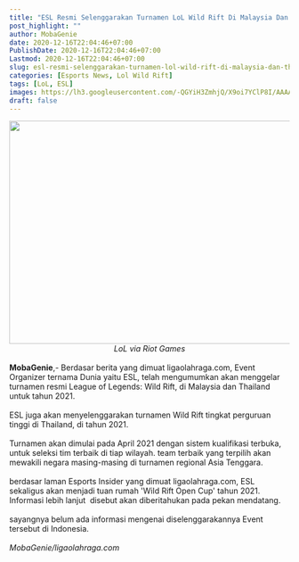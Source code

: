 ```yaml
---
title: "ESL Resmi Selenggarakan Turnamen LoL Wild Rift Di Malaysia Dan Thailand"
post_highlight: ""
author: MobaGenie
date: 2020-12-16T22:04:46+07:00
PublishDate: 2020-12-16T22:04:46+07:00
Lastmod: 2020-12-16T22:04:46+07:00
slug: esl-resmi-selenggarakan-turnamen-lol-wild-rift-di-malaysia-dan-thailand
categories: [Esports News, Lol Wild Rift]
tags: [LoL, ESL]
images: https://lh3.googleusercontent.com/-QGYiH3ZmhjQ/X9oi7YClP8I/AAAAAAAABn4/-DOhIg6FcoQ_EmVyNVipBrLYGQoKs0K0gCLcBGAsYHQ/s1600/IMG_ORG_1608131210928.jpeg
draft: false
---
```


<div><div text-align: center;"><a href="https://lh3.googleusercontent.com/-QGYiH3ZmhjQ/X9oi7YClP8I/AAAAAAAABn4/-DOhIg6FcoQ_EmVyNVipBrLYGQoKs0K0gCLcBGAsYHQ/s1600/IMG_ORG_1608131210928.jpeg"  ><img  src="https://lh3.googleusercontent.com/-QGYiH3ZmhjQ/X9oi7YClP8I/AAAAAAAABn4/-DOhIg6FcoQ_EmVyNVipBrLYGQoKs0K0gCLcBGAsYHQ/s1600/IMG_ORG_1608131210928.jpeg"  width="766" height="400"  ></a></div><div style="text-align: center;"><i>LoL via Riot Games</i></div><br>
</div><div><b>MobaGenie</b>,- Berdasar berita yang dimuat ligaolahraga.com, Event Organizer ternama Dunia yaitu ESL, telah mengumumkan akan menggelar turnamen resmi League of Legends: Wild Rift, di Malaysia dan Thailand untuk tahun 2021.</div><div><br>
</div><div>ESL juga akan menyelenggarakan turnamen Wild Rift tingkat perguruan tinggi di Thailand, di tahun 2021.</div><div><br>
</div><div>Turnamen akan dimulai pada April 2021 dengan sistem kualifikasi terbuka, untuk seleksi tim terbaik di tiap wilayah. team terbaik yang terpilih akan mewakili negara masing-masing di turnamen regional Asia Tenggara.</div><div><br>
</div><div>berdasar laman Esports Insider yang dimuat ligaolahraga.com, ESL sekaligus akan menjadi tuan rumah 'Wild Rift Open Cup' tahun 2021. Informasi lebih lanjut&nbsp; disebut akan diberitahukan pada pekan mendatang.</div><div><br>
</div><div>sayangnya belum ada informasi mengenai diselenggarakannya Event tersebut di Indonesia.&nbsp;</div><div><br>
</div><div><i>MobaGenie/ligaolahraga.com</i></div>
